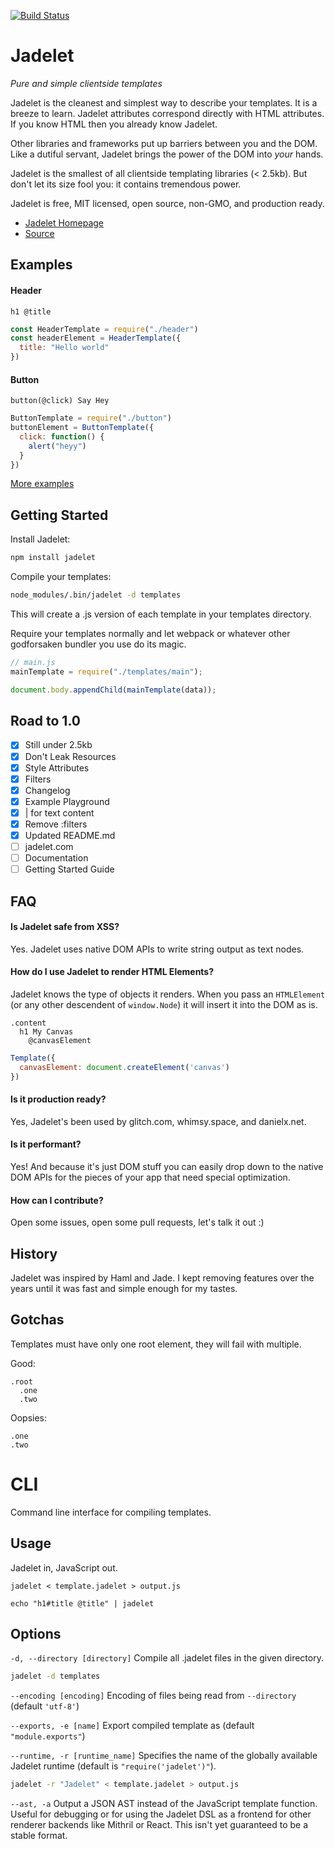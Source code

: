 [![Build Status](https://travis-ci.org/STRd6/jadelet.svg)](https://travis-ci.org/STRd6/jadelet)

Jadelet
=======

*Pure and simple clientside templates*

Jadelet is the cleanest and simplest way to describe your templates. It is a
breeze to learn. Jadelet attributes correspond directly with HTML attributes.
If you know HTML then you already know Jadelet.

Other libraries and frameworks put up barriers between you and the DOM. Like a
dutiful servant, Jadelet brings the power of the DOM into _your_ hands.

Jadelet is the smallest of all clientside templating libraries (< 2.5kb). But
don't let its size fool you: it contains tremendous power.

Jadelet is free, MIT licensed, open source, non-GMO, and production ready.

- [Jadelet Homepage](https://danielx.net/jadelet/)
- [Source](https://github.com/STRd6/jadelet)

Examples
--------

#### Header

```jade
h1 @title
```

```javascript
const HeaderTemplate = require("./header")
const headerElement = HeaderTemplate({
  title: "Hello world"
})
```

#### Button

```jade
button(@click) Say Hey
```

```javascript
ButtonTemplate = require("./button")
buttonElement = ButtonTemplate({
  click: function() {
    alert("heyy")
  }
})
```

[More examples](https://danielx.net/jadelet/)

Getting Started
---------------

Install Jadelet:

```bash
npm install jadelet
```

Compile your templates:

```bash
node_modules/.bin/jadelet -d templates
```

This will create a .js version of each template in your templates directory.

Require your templates normally and let webpack or whatever other godforsaken
bundler you use do its magic.

```javascript
// main.js
mainTemplate = require("./templates/main");

document.body.appendChild(mainTemplate(data));
```

Road to 1.0
-----------

- [x] Still under 2.5kb
- [x] Don't Leak Resources
- [x] Style Attributes
- [x] Filters
- [x] Changelog
- [x] Example Playground
- [x] | for text content
- [x] Remove :filters
- [x] Updated README.md
- [ ] jadelet.com
- [ ] Documentation
- [ ] Getting Started Guide

FAQ
---

#### Is Jadelet safe from XSS?

Yes. Jadelet uses native DOM APIs to write string output as text nodes.

#### How do I use Jadelet to render HTML Elements?

Jadelet knows the type of objects it renders. When you pass an `HTMLElement`
(or any other descendent of `window.Node`) it will insert it into the DOM as is.

```jade
.content
  h1 My Canvas
    @canvasElement
```

```javascript
Template({
  canvasElement: document.createElement('canvas')
})
```

#### Is it production ready?

Yes, Jadelet's been used by glitch.com, whimsy.space, and danielx.net.

#### Is it performant?

Yes! And because it's just DOM stuff you can easily drop down to the native DOM
APIs for the pieces of your app that need special optimization.

#### How can I contribute?

Open some issues, open some pull requests, let's talk it out :)

History
-------

Jadelet was inspired by Haml and Jade. I kept removing features over the years
until it was fast and simple enough for my tastes.

Gotchas
-------

Templates must have only one root element, they will fail with multiple.

Good:

```jade
.root
  .one
  .two
```

Oopsies:

```jade
.one
.two
```

CLI
===

Command line interface for compiling templates.

Usage
-----

Jadelet in, JavaScript out.

    jadelet < template.jadelet > output.js

    echo "h1#title @title" | jadelet

Options
-------

`-d, --directory [directory]` Compile all .jadelet files in the given directory.

```bash
jadelet -d templates
```

`--encoding [encoding]` Encoding of files being read from `--directory` (default `'utf-8'`)

`--exports, -e [name]` Export compiled template as (default `"module.exports"`)

`--runtime, -r [runtime_name]` Specifies the name of the globally available Jadelet runtime (default is `"require('jadelet')"`).

```bash
jadelet -r "Jadelet" < template.jadelet > output.js
```

`--ast, -a` Output a JSON AST instead of the JavaScript template function.
Useful for debugging or for using the Jadelet DSL as a frontend for other
renderer backends like Mithril or React. This isn't yet guaranteed to be a
stable format.
